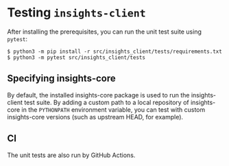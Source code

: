 # Testing `insights-client`

After installing the prerequisites, you can run the unit test suite using `pytest`:

```shell
$ python3 -m pip install -r src/insights_client/tests/requirements.txt
$ python3 -m pytest src/insights_client/tests
```

## Specifying insights-core

By default, the installed insights-core package is used to run the insights-client test suite.
By adding a custom path to a local repository of insights-core in the `PYTHONPATH` environment variable, you can test with custom insights-core versions (such as upstream HEAD, for example).


## CI

The unit tests are also run by GitHub Actions.

